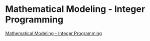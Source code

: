 # Mathematical Modeling - Integer Programming
[Mathematical Modeling - Integer Programming](https://aiwithcloud.com/2022/09/15/mathematical_modeling___integer_programming/)